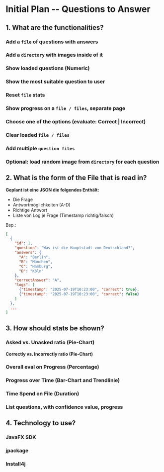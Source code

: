 # Initial Plan -- Questions to Answer
## 1. What are the functionalities?
### Add a `file` of questions with answers
### Add a `directory` with images inside of it
### Show loaded questions (Numeric)
### Show the most suitable question to user
### Reset `file` stats
### Show progress on a `file / files`, separate page
### Choose one of the options (evaluate: Correct | Incorrect)
### Clear loaded `file / files`
### Add multiple `question files`
### Optional: load random image from `directory` for each question
## 2. What is the form of the File that is read in?
**Geplant ist eine JSON die folgendes Enthält:** 
- Die Frage
- Antwortmöglichkeiten (A-D)
- Richtige Antwort
- Liste von Log je Frage (Timestamp richtig/falsch)

Bsp.:
```JSON
[
  {
    "id": 1,
    "question": "Was ist die Hauptstadt von Deutschland?",
    "answers": {
      "A": "Berlin",
      "B": "München",
      "C": "Hamburg",
      "D": "Köln"
    },
    "correctAnswer": "A",
    "logs": [
      {"timestamp": "2025-07-19T10:23:00", "correct": true},
      {"timestamp": "2025-07-19T10:23:00", "correct": false}
    ]
  },
  ...
]
```
## 3. How should stats be shown?
### Asked vs. Unasked ratio (Pie-Chart)
#### Correctly vs. Incorrectly ratio (Pie-Chart)
### Overall eval on Progress (Percentage)
### Progress over Time (Bar-Chart and Trendlinie)
### Time Spend on File (Duration)
### List questions, with confidence value, progress
## 4. Technology to use?
### JavaFX SDK
### jpackage
### Install4j